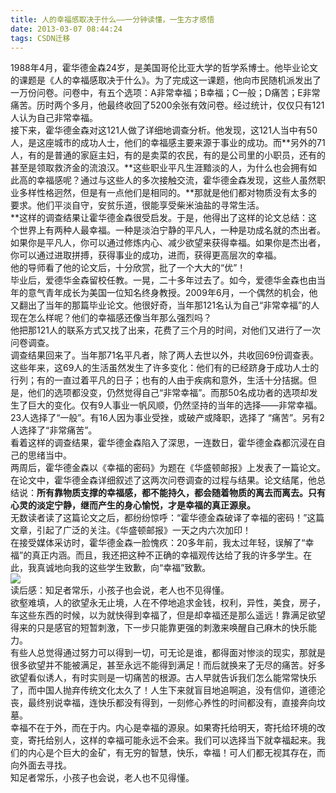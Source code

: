 ```yaml
---
title: 人的幸福感取决于什么——一分钟读懂，一生方才感悟
date: 2013-03-07 08:44:24
tags: CSDN迁移
---
```

   1988年4月，霍华德金森24岁，是美国哥伦比亚大学的哲学系博士。他毕业论文的课题是《人的幸福感取决于什么》。为了完成这一课题，他向市民随机派发出了一万份问卷。问卷中，有五个选项：A非常幸福；B幸福；C一般；D痛苦；E非常痛苦。历时两个多月，他最终收回了5200余张有效问卷。经过统计，仅仅只有121人认为自己非常幸福。  
 接下来，霍华德金森对这121人做了详细地调查分析。他发现，这121人当中有50人，是这座城市的成功人士，他们的幸福感主要来源于事业的成功。而**另外的71人，有的是普通的家庭主妇，有的是卖菜的农民，有的是公司里的小职员，还有的甚至是领取救济金的流浪汉。**这些职业平凡生涯黯淡的人，为什么也会拥有如此高的幸福感呢？通过与这些人的多次接触交流，霍华德金森发现，这些人虽然职业多样性格迥然，但是有一点他们是相同的。**那就是他们都对物质没有太多的要求。他们平淡自守，安贫乐道，很能享受柴米油盐的寻常生活。  
 **这样的调查结果让霍华德金森很受启发。于是，他得出了这样的论文总结：这个世界上有两种人最幸福。一种是淡泊宁静的平凡人，一种是功成名就的杰出者。如果你是平凡人，你可以通过修炼内心、减少欲望来获得幸福。如果你是杰出者，你可以通过进取拼搏，获得事业的成功，进而，获得更高层次的幸福。  
 他的导师看了他的论文后，十分欣赏，批了一个大大的“优”！  
 毕业后，爱德华金森留校任教。一晃，二十多年过去了。如今，爱德华金森也由当年的意气青年成长为美国一位知名终身教授。2009年6月，一个偶然的机会，他又翻出了当年的那篇毕业论文。他很好奇，当年那121名认为自己“非常幸福”的人现在怎么样呢？他们的幸福感还像当年那么强烈吗？  
 他把那121人的联系方式又找了出来，花费了三个月的时间，对他们又进行了一次问卷调查。  
 调查结果回来了。当年那71名平凡者，除了两人去世以外，共收回69份调查表。这些年来，这69人的生活虽然发生了许多变化：他们有的已经跻身于成功人士的行列；有的一直过着平凡的日子；也有的人由于疾病和意外，生活十分拮据。但是，他们的选项都没变，仍然觉得自己“非常幸福”。而那50名成功者的选项却发生了巨大的变化。仅有9人事业一帆风顺，仍然坚持的当年的选择——非常幸福。23人选择了“一般”。有16人因为事业受挫，或破产或降职，选择了 “痛苦”。另有2人选择了“非常痛苦”。  
 看着这样的调查结果，霍华德金森陷入了深思，一连数日，霍华德金森都沉浸在自己的思绪当中。  
 两周后，霍华德金森以《幸福的密码》为题在《华盛顿邮报》上发表了一篇论文。在论文中，霍华德金森详细叙述了这两次问卷调查的过程与结果。论文结尾，他总结说：**所有靠物质支撑的幸福感，都不能持久，都会随着物质的离去而离去。只有心灵的淡定宁静，继而产生的身心愉悦，才是幸福的真正源泉。**  
 无数读者读了这篇论文之后，都纷纷惊呼：“霍华德金森破译了幸福的密码！”这篇文章，引起了广泛的关注。《华盛顿邮报》一天之内六次加印！  
 在接受媒体采访时，霍华德金森一脸愧疚：20多年前，我太过年轻，误解了“幸福”的真正内涵。而且，我还把这种不正确的幸福观传达给了我的许多学生。在此，我真诚地向我的这些学生致歉，向“幸福”致歉。  
[![](http://n1.hdfimg.com/cache/2013/0225/8b/a4cce4759a508d,600,600,1.jpg?619d)](http://n1.hdfimg.com/cache/2013/0225/8b/a4cce4759a508d,600,600,1.jpg?619d)  
读后感：知足者常乐，小孩子也会说，老人也不见得懂。  
 欲壑难填，人的欲望永无止境，人在不停地追求金钱，权利，异性，美食，房子，车这些东西的时候，以为就快得到幸福了，但是却幸福还是那么遥远！靠满足欲望得来的只是感官的短暂刺激，下一步只能靠更强的刺激来唤醒自己麻木的快乐能力。  
 有些人总觉得通过努力可以得到一切，可无论是谁，都得面对惨淡的现实，那就是很多欲望并不能被满足，甚至永远不能得到满足！而后就换来了无尽的痛苦。好多欲望看似诱人，有时实则是一切痛苦的根源。古人早就告诉我们怎么能常常快乐了，而中国人抛弃传统文化太久了！人生下来就盲目地追啊追，没有信仰，道德沦丧，最终别说幸福，连快乐都没有得到，一刻修心养性的时间都没有，直接奔向坟墓。  
 幸福不在于外，而在于内。内心是幸福的源泉。如果寄托给明天，寄托给环境的改变，寄托给别人，这样的幸福可能永远不会来。我们可以选择当下就幸福起来。我们的内心是个巨大的金矿，有无穷的智慧，快乐，幸福！可人们都无视其存在，而向外面去寻找。    
 知足者常乐，小孩子也会说，老人也不见得懂。  
   
   
 
